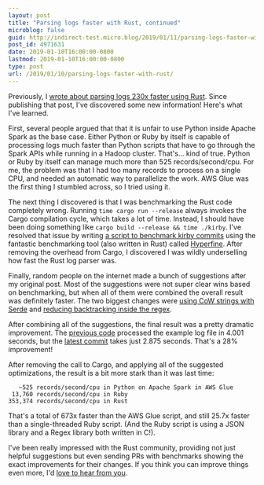 ```yaml
---
layout: post
title: "Parsing logs faster with Rust, continued"
microblog: false
guid: http://indirect-test.micro.blog/2019/01/11/parsing-logs-faster-with-rust/
post_id: 4971631
date: 2019-01-10T16:00:00-0800
lastmod: 2019-01-10T16:00:00-0800
type: post
url: /2019/01/10/parsing-logs-faster-with-rust/
---
```


Previously, I [wrote about parsing logs 230x faster using Rust](/2018/10/25/parsing-logs-230x-faster-with-rust/). Since publishing that post, I've discovered some new information! Here's what I've learned.

First, several people argued that that it is unfair to use Python inside Apache Spark as the base case. Either Python or Ruby by itself is capable of processing logs much faster than Python scripts that have to go through the Spark APIs while running in a Hadoop cluster. That's... kind of true. Python or Ruby by itself can manage much more than 525 records/second/cpu. For me, the problem was that I had too many records to process on a single CPU, and needed an automatic way to parallelize the work. AWS Glue was the first thing I stumbled across, so I tried using it.

The next thing I discovered is that I was benchmarking the Rust code completely wrong. Running `time cargo run --release` always invokes the Cargo compilation cycle, which takes a lot of time. Instead, I should have been doing something like `cargo build --release && time ./kirby`. I've resolved that issue by writing [a script to benchmark kirby commits](https://github.com/rubytogether/kirby/blob/main/bin/bench) using the fantastic benchmarking tool (also written in Rust) called [Hyperfine](https://github.com/sharkdp/hyperfine). After removing the overhead from Cargo, I discovered I was wildly underselling how fast the Rust log parser was.

Finally, random people on the internet made a bunch of suggestions after my original post. Most of the suggestions were not super clear wins based on benchmarking, but when all of them were combined the overall result was definitely faster. The two biggest changes were [using CoW strings with Serde](https://github.com/rubytogether/kirby/pull/6) and [reducing backtracking inside the regex](https://github.com/rubytogether/kirby/pull/4).

After combining all of the suggestions, the final result was a pretty dramatic improvement. The [previous code](https://github.com/rubytogether/kirby/commit/2cabdd4cad0038d1bdbb029bf4ded689cfa4e8c2) processed the example log file in 4.001 seconds, but the [latest commit](https://github.com/rubytogether/kirby/commit/1571ff116c4920bea596186b3f1cbbb397af548e) takes just 2.875 seconds. That's a 28% improvement!

After removing the call to Cargo, and applying all of the suggested optimizations, the result is a bit more stark than it was last time:

```
   ~525 records/second/cpu in Python on Apache Spark in AWS Glue
 13,760 records/second/cpu in Ruby
353,374 records/second/cpu in Rust
```

That's a total of 673x faster than the AWS Glue script, and still 25.7x faster than a single-threaded Ruby script. (And the Ruby script is using a JSON library and a Regex library both written in C!).

I've been really impressed with the Rust community, providing not just helpful suggestions but even sending PRs with benchmarks showing the exact improvements for their changes. If you think you can improve things even more, I'd [love to hear from you](https://github.com/rubytogether/kirby/issues/new).
